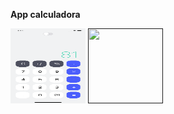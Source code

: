 **App calculadora**

<a href="" target="_blank"> <img src="https://github.com/IsraelMerlyn/calculadora-RN/blob/main/src/assets/white.png" width="120" height="120"/></a>
<a href="" target="_blank"> <img src="(https://github.com/IsraelMerlyn/calculadora-RN/blob/main/src/assets/black.png" width="120" height="120"/></a>
